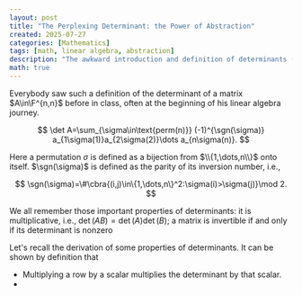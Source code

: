 ```yaml
---
layout: post
title: "The Perplexing Determinant: the Power of Abstraction"
created: 2025-07-27
categories: [Mathematics]
tags: [math, linear algebra, abstraction]
description: "The awkward introduction and definition of determinants (行列式) often puzzle beginners, including me. However, as the level of abstraction rises, the motivation behind the definition becomes clearer."
math: true
---
```


Everybody saw such a definition of the determinant of a matrix $A\in\F^{n,n}$ before in class, often at the beginning of his linear algebra journey.

$$
\det A=\sum_{\sigma\in\text{perm(n)}} (-1)^{\sgn(\sigma)} a_{1\sigma(1)}a_{2\sigma(2)}\dots a_{n\sigma(n)}.
$$

Here a permutation $\sigma$ is defined as a bijection from $\\{1,\dots,n\\}$ onto itself. $\sgn(\sigma)$ is defined as the parity of its inversion number, i.e.,

$$
\sgn(\sigma)=\#\cbra{(i,j)\in\{1,\dots,n\}^2:\sigma(i)>\sigma(j)}\mod 2.
$$

We all remember those important properties of determinants: it is multiplicative, i.e., $\det(AB)=\det(A)\det(B)$; a matrix is invertible if and only if its determinant is nonzero

Let's recall the derivation of some properties of determinants. It can be shown by definition that
- Multiplying a row by a scalar multiplies the determinant by that scalar.
- 